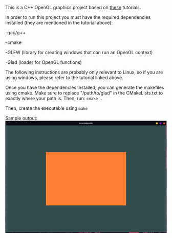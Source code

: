 This is a C++ OpenGL graphics project based on [these](https://learnopengl.com/Getting-started/Creating-a-window) tutorials.

In order to run this project you must have the required dependencies installed (they are mentioned in the tutorial above):

-gcc/g++

-cmake

-GLFW (library for creating windows that can run an OpenGL context)

-Glad (loader for OpenGL functions)

The following instructions are probably only relevant to Linux, so if you are using windows, please refer to the tutorial linked above.

Once you have the dependencies installed, you can generate the makefiles using cmake.
Make sure to replace "/path/to/glad" in the CMakeLists.txt to exactly where your path is. Then, run:
`cmake .`

Then, create the executable using
`make`

Sample output:
![alt text](https://github.com/glowinginthedark/openGL/raw/master/images/rectangle.png "Logo Title Text 1")


